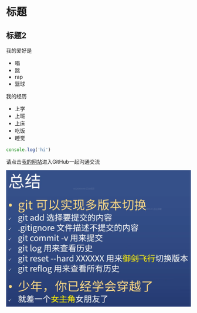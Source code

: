 # 标题
## 标题2

我的爱好是

- 唱
- 跳
- rap
- 篮球

我的经历
- 上学
- 上班
- 上床
- 吃饭
- 睡觉

```javascript
console.log('hi')
```

请点击[我的网站](https://github.com/BaiJingSama)进入GitHub一起沟通交流

![今天的笔记](1.png)
